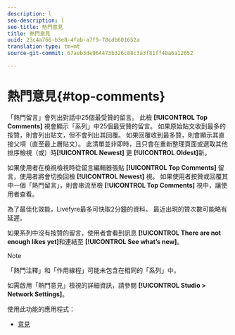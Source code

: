 ```yaml
---
description: l
seo-description: l
seo-title: 熱門意見
title: 熱門意見
uuid: 23c4a766-b3e8-4fab-a7f9-78cdb601652a
translation-type: tm+mt
source-git-commit: 67aeb3de964473b326c88c3a3f81ff48a6a12652

---
```



# 熱門意見{#top-comments}

「熱門留言」會列出對話中25個最受贊的留言。 此檢 **[!UICONTROL Top Comments]** 視會顯示「系列」中25個最受贊的留言。 如果原始貼文收到最多的按贊，則會列出貼文，但不會列出其回覆。 如果回覆收到最多贊，則會顯示其直接父項（直至最上層貼文）。 此清單並非即時，且只會在重新整理頁面或選取其他排序檢視（或）時&#x200B;**[!UICONTROL Newest]** 更 **[!UICONTROL Oldest]**&#x200B;新。

如果使用者在檢視檢視時從留言編輯器張貼 **[!UICONTROL Top Comments]** 留言，使用者將會切換回檢 **[!UICONTROL Newest]** 視。 如果使用者按贊或回覆其中一個「熱門留言」，則會串流至檢 **[!UICONTROL Top Comments]** 視中，讓使用者查看。

為了最佳化效能，Livefyre最多可快取2分鐘的資料。 最近出現的贊次數可能略有延遲。

如果系列中沒有按贊的留言，使用者會看到訊息 **[!UICONTROL There are not enough likes yet]**&#x200B;和連結至 **[!UICONTROL See what’s new]**。

>[!NOTE]
>
>「熱門注釋」和「作用線程」可能未包含在相同的「系列」中。

如需啟用「熱門意見」檢視的詳細資訊，請參閱 **[!UICONTROL Studio > Network Settings]**。

使用此功能的應用程式：

* [意見](/help/using/c-about-apps/c-comments/c-comments.md)

